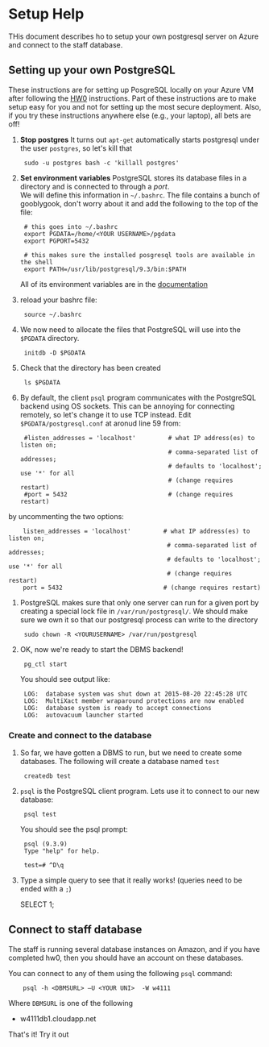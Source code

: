 # Setup Help

THis document describes ho to setup your own postgresql server on Azure and connect to the staff 
database.


## Setting up your own PostgreSQL

These instructions are for setting up PosgreSQL locally on your Azure VM 
after following the [HW0](../../hws/hw0/README.md) instructions.
Part of these instructions are to make setup easy for you and not for
setting up the most secure deployment.
Also, if you try these instructions anywhere else (e.g., your laptop), all bets are off!

1. **Stop postgres** It turns out `apt-get` automatically starts postgresql under the
   user `postgres`, so let's kill that

        sudo -u postgres bash -c 'killall postgres'

1. **Set environment variables** PostgreSQL stores its database files
   in a directory and is connected to through a _port_.  
   We will define this information in `~/.bashrc`.
   The file contains a bunch of gooblygook, don't worry about it and
   add the following to the top of the file:

        # this goes into ~/.bashrc
        export PGDATA=/home/<YOUR USERNAME>/pgdata
        export PGPORT=5432

        # this makes sure the installed posgresql tools are available in the shell 
        export PATH=/usr/lib/postgresql/9.3/bin:$PATH

   All of its environment variables are in the [documentation](http://www.postgresql.org/docs/9.3/static/plpython-envar.html)

1. reload your bashrc file:

        source ~/.bashrc

1. We now need to allocate the files that PostgreSQL will use into the
   `$PGDATA` directory. 

        initdb -D $PGDATA

1. Check that the directory has been created

        ls $PGDATA

1. By default, the client `psql` program communicates with the
  PostgreSQL backend using OS sockets.  This can be annoying
  for connecting remotely, so let's change it to use TCP instead.
  Edit `$PGDATA/postgresql.conf` at aronud line 59 from:

  
        #listen_addresses = 'localhost'         # what IP address(es) to listen on;
                                                # comma-separated list of addresses;
                                                # defaults to 'localhost'; use '*' for all
                                                # (change requires restart)
        #port = 5432                            # (change requires restart)

  by uncommenting the two options:

        listen_addresses = 'localhost'         # what IP address(es) to listen on;
                                                # comma-separated list of addresses;
                                                # defaults to 'localhost'; use '*' for all
                                                # (change requires restart)
        port = 5432                            # (change requires restart)

1. PostgreSQL makes sure that only one server can run for a given
   port by creating a special lock file in `/var/run/postgresql/`.
   We should make sure we own it so that our postgresql process can
  write to the directory

        sudo chown -R <YOURUSERNAME> /var/run/postgresql
 
1. OK, now we're ready to start the DBMS backend!

        pg_ctl start

   You should see output like:

        LOG:  database system was shut down at 2015-08-20 22:45:28 UTC
        LOG:  MultiXact member wraparound protections are now enabled
        LOG:  database system is ready to accept connections
        LOG:  autovacuum launcher started

### Create and connect to the database

1. So far, we have gotten a DBMS to run, but we need to create some databases.
  The following will create a database named `test`

        createdb test

1. `psql` is the PostgreSQL client program.  Lets use it to connect to our new database:

        psql test

   You should see the psql prompt:

        psql (9.3.9)
        Type "help" for help.

        test=# ^D\q

1. Type a simple query to see that it really works!
   (queries need to be ended with a `;`)

      SELECT 1;



## Connect to staff database

The staff is running several database instances on Amazon, and if you have completed
hw0, then you should have an account on these databases.  

You can connect to any of them using the following `psql` command:

        psql -h <DBMSURL> –U <YOUR UNI>  -W w4111

Where `DBMSURL` is one of the following

<!--* w4111.cbsgsm1ntx70.us-west-2.rds.amazonaws.com-->
* w4111db1.cloudapp.net


That's it!  Try it out
